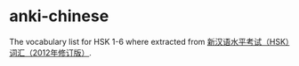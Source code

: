 # anki-chinese

The vocabulary list for HSK 1-6 where extracted from [新汉语水平考试（HSK）词汇（2012年修订版）](http://www.chinesetest.cn/userfiles/file/HSK/HSK-2012.xls).
